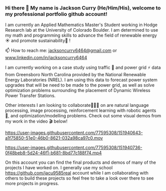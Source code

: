 ### Hi there 👋  My name is Jackson Curry (He/Him/His), welcome to my professional portfolio github account!  
I am currently an Applied Mathematics Master's Student working in Hodge Research lab at the University of Colorado Boulder.  I am determined to use my math and programming skills to advance the field of renewable energy ☀️ and promote sustainability🌱 ! 

📫 How to reach me: jacksoncurry6464@gmail.com or www.linkedin.com/in/jacksoncurry6464

I am currently working on a case study using traffic 🚗 and power grid ⚡ data from Greensboro North Carolina provided by the National Renewable Energy Laboratories (NREL).  I am using this data to forecast power system upgrades that will be need to be made to the power grid, as well as solve optimization problems surrounding the placement of Dynamic Wireless Power Transfer Stations.

Other interests I am looking to collaborate🧑‍🤝‍🧑 on are natural language processing, image processing, reinforcement learning with robotic agents 🤖, and optimization/modelling problems.  Check out some visual demos from my work in the video 🎬 below!


https://user-images.githubusercontent.com/77595308/151940643-a1f75850-51e0-46b0-8621-032a98ca97c0.mov



https://user-images.githubusercontent.com/77595308/151940736-0f48beb8-5d24-46f1-b681-8bd77c188f74.mp4



On this account you can find the final products and demos of many of the projects I have worked on.  I generally use my school https://github.com/jacu9585real account while I am collaborating with others to build these projects so feel free to take a look over there to see more projects in progress.

<!---
**jacksonCurry6464/jacksonCurry6464** is a ✨ _special_ ✨ repository because its `README.md` (this file) appears on your GitHub profile.

Here are some ideas to get you started:

- 🔭 I’m currently working on ...
- 🌱 I’m currently learning ...



- 👯 I’m looking to collaborate on ...
- 🤔 I’m looking for help with ...
- 💬 Ask me about ...
- 📫 How to reach me: ...
- 😄 Pronouns: ...
- ⚡ Fun fact: ...
-->

